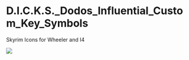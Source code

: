 # D.I.C.K.S._Dodos_Influential_Custom_Key_Symbols
Skyrim Icons for Wheeler and I4

![](https://github.com/Dodowingster/D.I.C.K.S._Dodos_Influential_Custom_Key_Symbols/blob/main/New_Wheeler_DDDM.gif)
